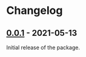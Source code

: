 Changelog
=========

[0.0.1](../../releases/tag/v0.0.1) - 2021-05-13
-----------------------------------------------

Initial release of the package.
